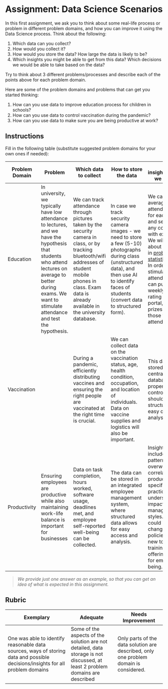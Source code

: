   # Assignment: Data Science Scenarios

In this first assignment, we ask you to think about some real-life process or problem in different problem domains, and how you can improve it using the Data Science process. Think about the following:

1. Which data can you collect?
1. How would you collect it?
1. How would you store the data? How large the data is likely to be?
1. Which insights you might be able to get from this data? Which decisions we would be able to take based on the data?

Try to think about 3 different problems/processes and describe each of the points above for each problem domain.

Here are some of the problem domains and problems that can get you started thinking:

1. How can you use data to improve education process for children in schools?
1. How can you use data to control vaccination during the pandemic?
1. How can you use data to make sure you are being productive at work?
## Instructions

Fill in the following table (substitute suggested problem domains for your own ones if needed):

| Problem Domain | Problem | Which data to collect | How to store the data | Which insights/decisions we can make | 
|----------------|---------|-----------------------|-----------------------|--------------------------------------|
| Education | In university, we typically have low attendance to lectures, and we have the hypothesis that students who attend lectures on average to better during exams. We want to stimulate attendance and test the hypothesis. | We can track attendance through pictures taken by the security camera in class, or by tracking bluetooth/wifi addresses of student mobile phones in class. Exam data is already available in the university database. | In case we track security camera images - we need to store a few (5-10) photographs during class (unstructured data), and then use AI to identify faces of students (convert data to structured form). | We can compute average attendance data for each student, and see if there is any correlation with exam grades. We will talk more about correlation in [probability and statistics](../../04-stats-and-probability/README.md) section. In order to stimulate student attendance, we can publish the weekly attendance rating on school portal, and draw prizes among those with highest attendance. |
| Vaccination | | During a pandemic, efficiently distributing vaccines and ensuring the right people are vaccinated at the right time is crucial.|We can collect data on the vaccination status, age, health condition, occupation, and location of individuals. Data on vaccine supplies and logistics will also be important.|This data can be stored in a secure, centralized database with proper privacy controls, and it should be structured to allow easy querying and analysis.|Insights include identifying priority groups for vaccination, tracking vaccine coverage, and detecting potential bottlenecks in the distribution chain. Decisions can include reallocating resources to areas with low coverage, implementing public awareness campaigns, and updating guidelines based on emerging data.|
| Productivity |Ensuring employees are productive while also maintaining work-life balance is important for businesses | Data on task completion, hours worked, software usage, deadlines met, and employee self-reported well-being can be collected.|The data can be stored in an integrated employee management system, where structured data allows for easy access and analysis. | Insights might include identifying patterns of overwork, correlating productivity with specific tools or practices, and understanding the impact of different management styles. Decisions could involve changing work policies, providing new tools or training, or offering support for employee well-being.|

> *We provide just one answer as an example, so that you can get an idea of what is expected in this assignment.*

## Rubric

Exemplary | Adequate | Needs Improvement
--- | --- | -- |
One was able to identify reasonable data sources, ways of storing data and possible decisions/insights for all problem domains | Some of the aspects of the solution are not detailed, data storage is not discussed, at least 2 problem domains are described | Only parts of the data solution are described, only one problem domain is considered.
